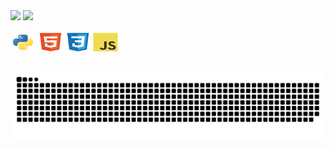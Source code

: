 <img src="https://github-readme-stats.vercel.app/api?username=Thomas-Jefersson-Vaz&show_icons=true&theme=tokyonight&include_all_commits=true&count_private=true" >
<img src="https://github-readme-stats.vercel.app/api/top-langs/?username=Thomas-Jefersson-Vaz&layout=compact&langs_count=7&theme=tokyonight">
<div style="display: inline_block"><br>
  <img align="center" alt="Thomas-Jefersson-Vaz
-HTML" height="30" width="40" src="https://raw.githubusercontent.com/devicons/devicon/master/icons/python/python-original.svg">
  <img align="center" alt="Thomas-Jefersson-Vaz
-HTML" height="30" width="40" src="https://raw.githubusercontent.com/devicons/devicon/master/icons/html5/html5-original.svg">
  <img align="center" alt="DevMontenegro-CSS" height="30" width="40" src="https://raw.githubusercontent.com/devicons/devicon/master/icons/css3/css3-original.svg">
  <img align="center" alt="Thomas-Jefersson-Vaz
-JS" height="30" width="40" src="https://raw.githubusercontent.com/devicons/devicon/master/icons/javascript/javascript-original.svg">
 </div>
 <br>
 
 ![Snake animation](https://github.com/Thomas-Jefersson-Vaz/Thomas-Jefersson-Vaz/blob/output/github-contribution-grid-snake.svg)

